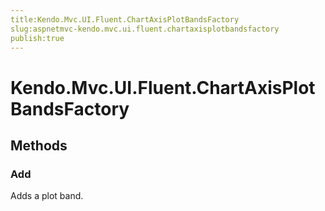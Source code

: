 ```yaml
---
title:Kendo.Mvc.UI.Fluent.ChartAxisPlotBandsFactory
slug:aspnetmvc-kendo.mvc.ui.fluent.chartaxisplotbandsfactory
publish:true
---
```


# Kendo.Mvc.UI.Fluent.ChartAxisPlotBandsFactory

## Methods

### Add
Adds a plot band.